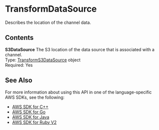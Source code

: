 # TransformDataSource<a name="API_TransformDataSource"></a>

Describes the location of the channel data\.

## Contents<a name="API_TransformDataSource_Contents"></a>

 **S3DataSource**   <a name="SageMaker-Type-TransformDataSource-S3DataSource"></a>
The S3 location of the data source that is associated with a channel\.  
Type: [TransformS3DataSource](API_TransformS3DataSource.md) object  
Required: Yes

## See Also<a name="API_TransformDataSource_SeeAlso"></a>

For more information about using this API in one of the language\-specific AWS SDKs, see the following:
+  [AWS SDK for C\+\+](https://docs.aws.amazon.com/goto/SdkForCpp/sagemaker-2017-07-24/TransformDataSource) 
+  [AWS SDK for Go](https://docs.aws.amazon.com/goto/SdkForGoV1/sagemaker-2017-07-24/TransformDataSource) 
+  [AWS SDK for Java](https://docs.aws.amazon.com/goto/SdkForJava/sagemaker-2017-07-24/TransformDataSource) 
+  [AWS SDK for Ruby V2](https://docs.aws.amazon.com/goto/SdkForRubyV2/sagemaker-2017-07-24/TransformDataSource) 